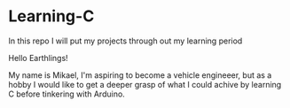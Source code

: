 # Learning-C
In this repo I will put my projects through out my learning period

Hello Earthlings! 

My name is Mikael, I'm aspiring to become a vehicle engineeer, but as a hobby I would like to get a deeper grasp of what I could achive by learning C before tinkering with Arduino. 
